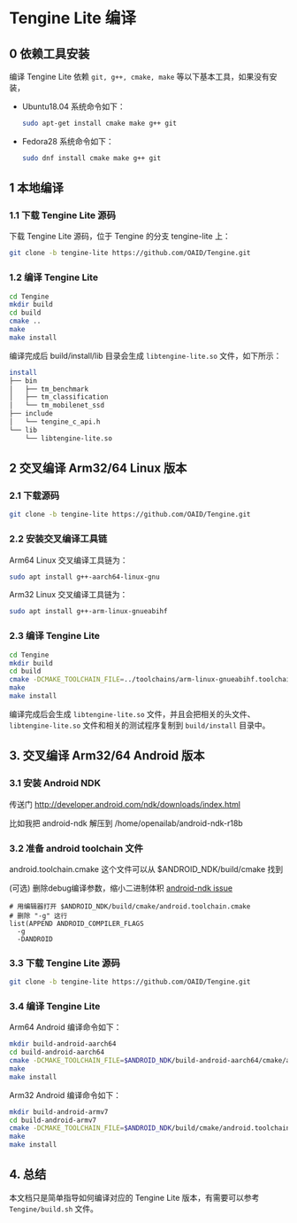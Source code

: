 # Tengine Lite 编译

## 0 依赖工具安装

编译 Tengine Lite 依赖 `git, g++, cmake, make` 等以下基本工具，如果没有安装，

- Ubuntu18.04 系统命令如下：

  ```bash
  sudo apt-get install cmake make g++ git
  ```

- Fedora28 系统命令如下：

  ```bash
  sudo dnf install cmake make g++ git
  ```


## 1 本地编译

### 1.1 下载 Tengine Lite 源码

下载 Tengine Lite 源码，位于 Tengine 的分支 tengine-lite 上：

```bash
git clone -b tengine-lite https://github.com/OAID/Tengine.git
```

### 1.2 编译 Tengine Lite

```bash
cd Tengine
mkdir build 
cd build
cmake ..
make
make install
```

编译完成后 build/install/lib 目录会生成 `libtengine-lite.so` 文件，如下所示：

```bash
install
├── bin
│   ├── tm_benchmark
│   ├── tm_classification
│   └── tm_mobilenet_ssd
├── include
│   └── tengine_c_api.h
└── lib
    └── libtengine-lite.so
```

## 2 交叉编译 Arm32/64 Linux 版本

### 2.1 下载源码

```bash
git clone -b tengine-lite https://github.com/OAID/Tengine.git
```

### 2.2 安装交叉编译工具链

Arm64 Linux 交叉编译工具链为：

```bash
sudo apt install g++-aarch64-linux-gnu
```

Arm32 Linux 交叉编译工具链为：

```bash
sudo apt install g++-arm-linux-gnueabihf
```

### 2.3 编译 Tengine Lite

```bash
cd Tengine
mkdir build 
cd build
cmake -DCMAKE_TOOLCHAIN_FILE=../toolchains/arm-linux-gnueabihf.toolchain.cmake ..
make
make install
```

编译完成后会生成 `libtengine-lite.so` 文件，并且会把相关的头文件、`libtengine-lite.so` 文件和相关的测试程序复制到 `build/install` 目录中。

## 3. 交叉编译 Arm32/64 Android 版本

### 3.1 安装 Android NDK

传送门 http://developer.android.com/ndk/downloads/index.html

比如我把 android-ndk 解压到 /home/openailab/android-ndk-r18b

### 3.2 准备 android toolchain 文件

android.toolchain.cmake 这个文件可以从 $ANDROID_NDK/build/cmake 找到

(可选) 删除debug编译参数，缩小二进制体积 [android-ndk issue](https://github.com/android-ndk/ndk/issues/243)

```
# 用编辑器打开 $ANDROID_NDK/build/cmake/android.toolchain.cmake
# 删除 "-g" 这行
list(APPEND ANDROID_COMPILER_FLAGS
  -g
  -DANDROID
```

### 3.3 下载 Tengine Lite 源码

```bash
git clone -b tengine-lite https://github.com/OAID/Tengine.git
```

### 3.4 编译 Tengine Lite

Arm64 Android 编译命令如下：

```bash
mkdir build-android-aarch64
cd build-android-aarch64
cmake -DCMAKE_TOOLCHAIN_FILE=$ANDROID_NDK/build-android-aarch64/cmake/android.toolchain.cmake -DANDROID_ABI="arm64-v8a" -DANDROID_PLATFORM=android-21 ..
make
make install
```

Arm32 Android 编译命令如下：

```bash
mkdir build-android-armv7
cd build-android-armv7
cmake -DCMAKE_TOOLCHAIN_FILE=$ANDROID_NDK/build/cmake/android.toolchain.cmake -DANDROID_ABI="armeabi-v7a" -DANDROID_ARM_NEON=ON -DANDROID_PLATFORM=android-19 ..
make
make install
```

## 4. 总结

本文档只是简单指导如何编译对应的 Tengine Lite 版本，有需要可以参考 `Tengine/build.sh` 文件。
